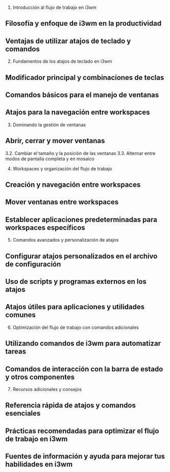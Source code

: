 
1. Introducción al flujo de trabajo en i3wm
## Filosofía y enfoque de i3wm en la productividad
## Ventajas de utilizar atajos de teclado y comandos

2. Fundamentos de los atajos de teclado en i3wm
## Modificador principal y combinaciones de teclas
## Comandos básicos para el manejo de ventanas
## Atajos para la navegación entre workspaces

3. Dominando la gestión de ventanas
## Abrir, cerrar y mover ventanas
   3.2. Cambiar el tamaño y la posición de las ventanas
   3.3. Alternar entre modos de pantalla completa y en mosaico

4. Workspaces y organización del flujo de trabajo
## Creación y navegación entre workspaces
## Mover ventanas entre workspaces
## Establecer aplicaciones predeterminadas para workspaces específicos

5. Comandos avanzados y personalización de atajos
## Configurar atajos personalizados en el archivo de configuración
## Uso de scripts y programas externos en los atajos
## Atajos útiles para aplicaciones y utilidades comunes

6. Optimización del flujo de trabajo con comandos adicionales
## Utilizando comandos de i3wm para automatizar tareas
## Comandos de interacción con la barra de estado y otros componentes

7. Recursos adicionales y consejos
## Referencia rápida de atajos y comandos esenciales
## Prácticas recomendadas para optimizar el flujo de trabajo en i3wm
## Fuentes de información y ayuda para mejorar tus habilidades en i3wm

